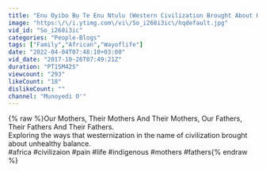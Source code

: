 ```yaml
---
title: "Enu Oyibo Bụ Te Enu Ntulu (Western Civilization Brought About Hardship & Pain)"
image: "https:\/\/i.ytimg.com\/vi\/So_i268i3ic\/hqdefault.jpg"
vid_id: "So_i268i3ic"
categories: "People-Blogs"
tags: ["Family","African","Wayoflife"]
date: "2022-04-04T07:48:10+03:00"
vid_date: "2017-10-26T07:49:21Z"
duration: "PT15M42S"
viewcount: "293"
likeCount: "18"
dislikeCount: ""
channel: "Munoyedi O'"
---
```

{% raw %}Our Mothers, Their Mothers And Their Mothers, Our Fathers, Their Fathers And Their Fathers. <br />Exploring the ways that westernization in the name of civilization brought about unhealthy balance.  <br />#africa #civilizaion #pain #life #indigenous #mothers #fathers{% endraw %}
